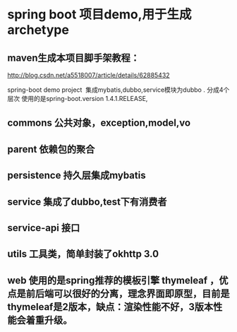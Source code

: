 # spring boot 项目demo,用于生成 archetype
## maven生成本项目脚手架教程：
http://blog.csdn.net/a5518007/article/details/62885432

spring-boot demo project
 集成mybatis,dubbo,service模块为dubbo .
  分成4个层次
  使用的是spring-boot.version 1.4.1.RELEASE,
 ## commons 公共对象，exception,model,vo
 ## parent 依赖包的聚合
 ## persistence 持久层集成mybatis
 ## service 集成了dubbo,test下有消费者
 ## service-api 接口
 ## utils 工具类，简单封装了okhttp 3.0
 ## web 使用的是spring推荐的模板引擎 thymeleaf ，优点是前后端可以很好的分离，理念界面即原型，目前是thymeleaf是2版本，缺点：渲染性能不好，3版本性能会着重升级。
